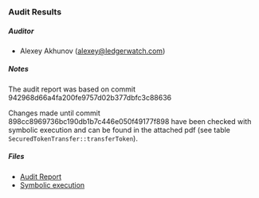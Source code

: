 ### Audit Results

##### Auditor
* Alexey Akhunov (<alexey@ledgerwatch.com>)

##### Notes
The audit report was based on commit 942968d66a4fa200fe9757d02b377dbfc3c88636

Changes made until commit 898cc8969736bc190db1b7c446e050f49177f898 have been checked with symbolic execution and can be found in the attached pdf (see table `SecuredTokenTransfer::transferToken`).

##### Files
* [Audit Report](Gnosis_Safe_Audit_Report.pdf)
* [Symbolic execution](Gnosis_Safe_Symbolic_Execution.pdf)